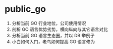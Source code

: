 # public_go
1. 分析当前 GO 行业地位，公司使用情况
2. 剖析 GO 语言优势劣势，横向纵向与其它语言对比
3. 分析当前 GO 语言生态圈，并以 DB 举例子
4. 小白如何入门，老鸟如何提高 GO 语言修为